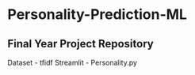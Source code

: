 # Personality-Prediction-ML
## Final Year Project Repository
Dataset - tfidf
Streamlit - Personality.py

